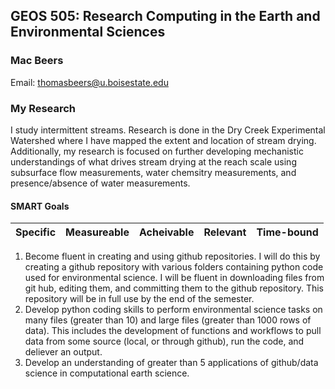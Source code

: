 ## GEOS 505: Research Computing in the Earth and Environmental Sciences

### Mac Beers

Email: [thomasbeers@u.boisestate.edu](mailto:thomasbeers@u.boisestate.edu)


### My Research

I study intermittent streams. Research is done in the Dry Creek Experimental Watershed where I have mapped the extent and location of stream drying. Additionally, my research is focused on further developing mechanistic understandings of what drives stream drying at the reach scale using subsurface flow measurements, water chemsitry measurements, and presence/absence of water measurements.

#### SMART Goals
| Specific      | Measureable | Acheivable  | Relevant | Time-bound |
| ------------- |:-----------:| :----------:| :-------:| :---------:|

1. Become fluent in creating and using github repositories. I will do this by creating a github repository with various folders containing python code used for environmental science. I will be fluent in downloading files from git hub, editing them, and committing them to the github repository. This repository will be in full use by the end of the semester. 
2. Develop python coding skills to perform environmental science tasks on many files (greater than 10) and large files (greater than 1000 rows of data). This includes the development of functions and workflows to pull data from some source (local, or through github), run the code, and deliever an output. 
3. Develop an understanding of greater than 5 applications of github/data science in computational earth science. 

